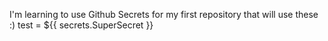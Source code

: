 I'm learning to use Github Secrets for my first repository that will use these :)
test = ${{ secrets.SuperSecret }}
